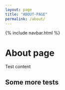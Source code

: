 ```yaml
---
layout: page
title: "ABOUT-PAGE"
permalink: /about/
---
```

{% include navbar.html %}

# About page
Test content 

## Some more tests
